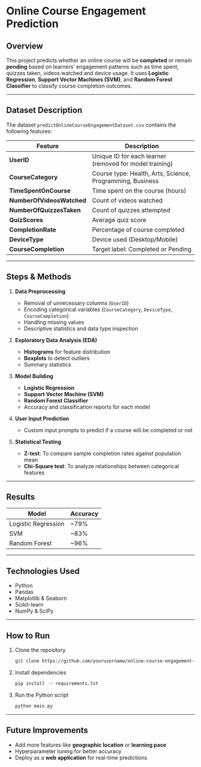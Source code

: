 # Online Course Engagement Prediction

## Overview

This project predicts whether an online course will be **completed** or remain **pending** based on learners’ engagement patterns such as time spent, quizzes taken, videos watched and device usage.
It uses **Logistic Regression**, **Support Vector Machines (SVM)**, and **Random Forest Classifier** to classify course completion outcomes.

---

## Dataset Description

The dataset `predictOnlineCourseEngagementDataset.csv` contains the following features:

| Feature                   | Description                                               |
| ------------------------- | --------------------------------------------------------- |
| **UserID**                | Unique ID for each learner (removed for model training)   |
| **CourseCategory**        | Course type: Health, Arts, Science, Programming, Business |
| **TimeSpentOnCourse**     | Time spent on the course (hours)                          |
| **NumberOfVideosWatched** | Count of videos watched                                   |
| **NumberOfQuizzesTaken**  | Count of quizzes attempted                                |
| **QuizScores**            | Average quiz score                                        |
| **CompletionRate**        | Percentage of course completed                            |
| **DeviceType**            | Device used (Desktop/Mobile)                              |
| **CourseCompletion**      | Target label: Completed or Pending                        |

---

## Steps & Methods

1. **Data Preprocessing**

   * Removal of unnecessary columns (`UserID`)
   * Encoding categorical variables (`CourseCategory`, `DeviceType`, `CourseCompletion`)
   * Handling missing values
   * Descriptive statistics and data type inspection

2. **Exploratory Data Analysis (EDA)**

   * **Histograms** for feature distribution
   * **Boxplots** to detect outliers
   * Summary statistics

3. **Model Building**

   * **Logistic Regression**
   * **Support Vector Machine (SVM)**
   * **Random Forest Classifier**
   * Accuracy and classification reports for each model

4. **User Input Prediction**

   * Custom input prompts to predict if a course will be completed or not

5. **Statistical Testing**

   * **Z-test**: To compare sample completion rates against population mean
   * **Chi-Square test**: To analyze relationships between categorical features

---

## Results

| Model               | Accuracy |
| ------------------- | -------- |
| Logistic Regression | \~79%    |
| SVM                 | \~83%    |
| Random Forest       | \~96%    |

---

## Technologies Used

* Python
* Pandas
* Matplotlib & Seaborn
* Scikit-learn
* NumPy & SciPy

---

## How to Run

1. Clone the repository

   ```bash
   git clone https://github.com/yourusername/online-course-engagement-prediction.git
   ```
2. Install dependencies

   ```bash
   pip install -r requirements.txt
   ```
3. Run the Python script

   ```bash
   python main.py
   ```

---

## Future Improvements

* Add more features like **geographic location** or **learning pace**
* Hyperparameter tuning for better accuracy
* Deploy as a **web application** for real-time predictions

